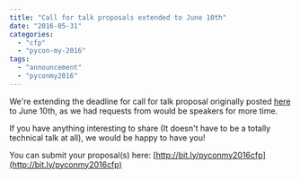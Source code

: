 ```yaml
---
title: "Call for talk proposals extended to June 10th"
date: "2016-05-31"
categories: 
  - "cfp"
  - "pycon-my-2016"
tags: 
  - "announcement"
  - "pyconmy2016"
---
```


We're extending the deadline for call for talk proposal originally posted [here](http://pycon.my/2016/02/26/call-for-talk-proposals-cfp-pycon-my-2016/) to June 10th, as we had requests from would be speakers for more time.

If you have anything interesting to share (It doesn't have to be a totally technical talk at all), we would be happy to have you!

You can submit your proposal(s) here: [http://bit.ly/pyconmy2016cfp](http://bit.ly/pyconmy2016cfp)

